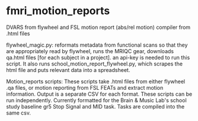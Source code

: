# fmri_motion_reports
DVARS from flywheel and FSL motion report (abs/rel motion) compiler from .html files

flywheel_magic.py: reformats metadata from functional scans so that they are appropriately read by flywheel, runs the MRIQC gear, downloads qa.html files [for each subject in a project]. an api-key is needed to run this script. It also runs school_motion_report_flywheel.py, which scrapes the html file and puts relevant data into a spreadsheet. 

Motion_reports scripts: 
These scripts take .html files from either flywheel .qa files, or motion reporting from FSL FEATs and extract motion information.
Output is a separate CSV for each format.
These scripts can be run independently. 
Currently formatted for the Brain & Music Lab's school study baseline gr5 Stop Signal and MID task. 
Tasks are compiled into the same csv. 

